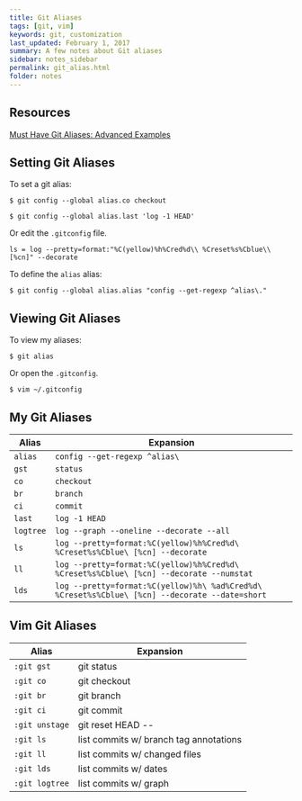 ```yaml
---
title: Git Aliases 
tags: [git, vim]
keywords: git, customization 
last_updated: February 1, 2017
summary: A few notes about Git aliases 
sidebar: notes_sidebar
permalink: git_alias.html
folder: notes 
---
```


## Resources

[Must Have Git Aliases: Advanced Examples](http://durdn.com/blog/2012/11/22/must-have-git-aliases-advanced-examples/)

## Setting Git Aliases

To set a git alias:

```
$ git config --global alias.co checkout

$ git config --global alias.last 'log -1 HEAD'
```

Or edit the `.gitconfig` file.

```
ls = log --pretty=format:"%C(yellow)%h%Cred%d\\ %Creset%s%Cblue\\ [%cn]" --decorate
```

To define the `alias` alias:

```
$ git config --global alias.alias "config --get-regexp ^alias\."
```

## Viewing Git Aliases

To view my aliases:

```
$ git alias
```
Or open the `.gitconfig`.

```
$ vim ~/.gitconfig
```

## My Git Aliases


Alias | Expansion 
--- | ------
`alias` | `config --get-regexp ^alias\`
`gst` | `status`
`co` | `checkout`
`br` | `branch`
`ci` | `commit`
`last` | `log -1 HEAD`
`logtree` | `log --graph --oneline --decorate --all`
`ls` | `log --pretty=format:%C(yellow)%h%Cred%d\ %Creset%s%Cblue\ [%cn] --decorate`
`ll` | `log --pretty=format:%C(yellow)%h%Cred%d\ %Creset%s%Cblue\ [%cn] --decorate --numstat`
`lds` | `log --pretty=format:%C(yellow)%h\ %ad%Cred%d\ %Creset%s%Cblue\ [%cn] --decorate --date=short`

## Vim Git Aliases

Alias | Expansion 
--- | ------
`:git gst` | git status
`:git co` | git checkout
`:git br` | git branch
`:git ci` | git commit
`:git unstage` | git reset HEAD --
`:git ls` | list commits w/ branch tag annotations
`:git ll` | list commits w/ changed files
`:git lds` | list commits w/ dates
`:git logtree` | list commits w/ graph
